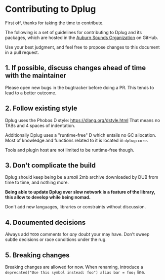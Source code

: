 # Contributing to Dplug

First off, thanks for taking the time to contribute.

The following is a set of guidelines for contributing to Dplug and its packages, which are hosted in the [Auburn Sounds Organization](https://github.com/AuburnSounds/) on GitHub.

Use your best judgment, and feel free to propose changes to this document in a pull request.


## 1. If possible, discuss changes ahead of time with the maintainer

Please open new bugs in the bugtracker before doing a PR.
This tends to lead to a better outcome.


## 2. Follow existing style

Dplug uses the Phobos D style: https://dlang.org/dstyle.html
That means no TABs and 4 spaces of indentation.

Additionally Dplug uses a "runtime-free" D which entails no GC allocation. Most of knowledge and functions related to it is located in `dplug:core`.

Tools and plugin host are not limited to be runtime-free though.


## 3. Don't complicate the build

Dplug should keep being be a *small* 2mb archive downloaded by DUB from time to time, and nothing more.

**Being able to update Dplug over slow network is a feature of the library, this allow to develop while being nomad.**

Don't add new languages, libraries or constraints without discussion.


## 4. Documented decisions

Always add `TODO` comments for _any_ doubt your may have. Don't sweep subtle decisions or race conditions under the rug.


## 5. Breaking changes

Breaking changes are allowed for now.
When renaming, introduce a `deprecated("Use this symbol instead: foo") alias bar = foo;` line.
